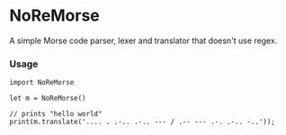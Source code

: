 # NoReMorse

A simple Morse code parser, lexer and translator that doesn't use regex.

### Usage

```
import NoReMorse

let m = NoReMorse()

// prints "hello world"
print(m.translate('.... . .-.. .-.. --- / .-- --- .-. .-.. -..'));
```
